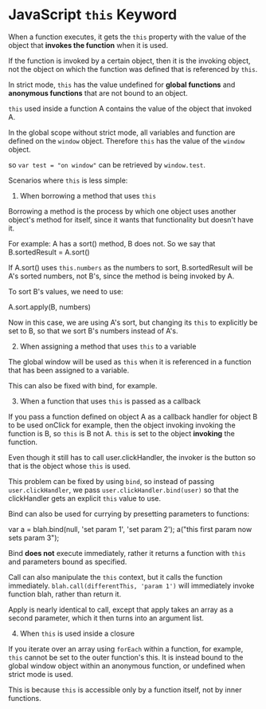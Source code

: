 # JavaScript `this` Keyword

When a function executes, it gets the `this` property with the value of the object that **invokes the function** when it is used.

If the function is invoked by a certain object, then it is the invoking object, not the object on which the function was defined that is referenced by `this`.

In strict mode, `this` has the value undefined for **global functions** and **anonymous functions** that are not bound to an object.

`this` used inside a function A contains the value of the object that invoked A.

In the global scope without strict mode, all variables and function are defined on the `window` object. Therefore `this` has the value of the `window` object.

so `var test = "on window"` can be retrieved by `window.test`.

Scenarios where `this` is less simple:

1. When borrowing a method that uses `this`

Borrowing a method is the process by which one object uses another object's method for itself, since it wants that functionality but doesn't have it.

For example: A has a sort() method, B does not. So we say that B.sortedResult = A.sort()

If A.sort() uses `this.numbers` as the numbers to sort, B.sortedResult will be A's sorted numbers, not B's, since the method is being invoked by A.

To sort B's values, we need to use:

A.sort.apply(B, numbers)

Now in this case, we are using A's sort, but changing its `this` to explicitly be set to B, so that we sort B's numbers instead of A's.

2. When assigning a method that uses `this` to a variable

The global window will be used as `this` when it is referenced in a function that has been assigned to a variable.

This can also be fixed with bind, for example.

3. When a function that uses `this` is passed as a callback

If you pass a function defined on object A as a callback handler for object B to be used onClick for example, then the object invoking invoking the function is B, so `this` is B not A. `this` is set to the object **invoking** the function.

Even though it still has to call user.clickHandler, the invoker is the button so that is the object whose `this` is used.

This problem can be fixed by using `bind`, so instead of passing `user.clickHandler`, we pass `user.clickHandler.bind(user)` so that the clickHandler gets an explicit `this` value to use.

Bind can also be used for currying by presetting parameters to functions:

var a = blah.bind(null, 'set param 1', 'set param 2');
a("this first param now sets param 3");

Bind **does not** execute immediately, rather it returns a function with `this` and parameters bound as specified.

Call can also manipulate the `this` context, but it calls the function immediately. `blah.call(differentThis, 'param 1')` will immediately invoke function blah, rather than return it.

Apply is nearly identical to call, except that apply takes an array as a second parameter, which it then turns into an argument list.

4. When `this` is used inside a closure

If you iterate over an array using `forEach` within a function, for example, `this` cannot be set to the outer function's this. It is instead bound to the global window object within an anonymous function, or undefined when strict mode is used.

This is because `this` is accessible only by a function itself, not by inner functions.
